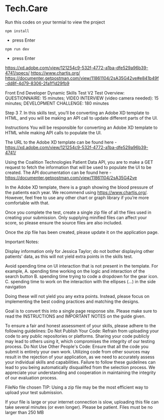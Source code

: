 # Tech.Care

Run this codes on your termial to view the project
```
npm install
```
- press Enter
```
npm run dev
```
- press Enter




https://xd.adobe.com/view/121254c9-532f-4772-a1ba-dfe529a96b39-4741/specs/
https://www.chartjs.org/
https://documenter.getpostman.com/view/11861104/2sA35G42ve#e841b49f-dd8f-4d79-8306-2fa1f1d29fb9



Front End Developer Dynamic Skills Test V2
Test Overview:
QUESTIONNAIRE: 15 minutes; VIDEO INTERVIEW (video camera needed): 15 minutes; DEVELOPMENT CHALLENGE: 180 minutes




Step 3
7.
In this skills test, you’ll be converting an Adobe XD template to HTML, and you will be making an API call to update different parts of the UI.

Instructions You will be responsible for converting an Adobe XD template to HTML while making API calls to populate the UI.

The URL to the Adobe XD template can be found here - https://xd.adobe.com/view/121254c9-532f-4772-a1ba-dfe529a96b39-4741/

Using the Coalition Technologies Patient Data API, you are to make a GET request to fetch the information that will be used to populate the UI to be created. The API documentation can be found here -https://documenter.getpostman.com/view/11861104/2sA35G42ve

In the Adobe XD template, there is a graph showing the blood pressure of the patients each year. We recommend using https://www.chartjs.org/. However, feel free to use any other chart or graph library if you’re more comfortable with that.

Once you complete the test, create a single zip file of all the files used in creating your submission. Only supplying minified files can affect your score, so please ensure the source files are also included.

Once the zip file has been created, please update it on the application page.

Important Notes:

Display information only for Jessica Taylor; do not bother displaying other patients' data, as this will not yield extra points in the skills test.

Avoid spending time on UI interaction that is not present in the template. For example, A. spending time working on the logic and interaction of the search button B. spending time trying to code a dropdown for the gear icon. C. spending time to work on the interaction with the ellipses (...) in the side navigation

Doing these will not yield you any extra points. Instead, please focus on implementing the best coding practices and matching the designs.

Goal is to convert this into a single page response site. Please make sure to read the INSTRUCTIONS and IMPORTANT NOTES on the guide given.

To ensure a fair and honest assessment of your skills, please adhere to the following guidelines: Do Not Publish Your Code: Refrain from uploading your code to any public repositories or platforms. Sharing your code publicly may lead to others using it, which compromises the integrity of our testing process. Do Not Use Other People's Code: Ensure that all the code you submit is entirely your own work. Utilizing code from other sources may result in the rejection of your application, as we need to accurately assess your individual skills and capabilities. Failure to follow these guidelines can lead to you being automatically disqualifed from the selection process. We appreciate your understanding and cooperation in maintaining the integrity of our evaluation process.

FileNo file chosen
TIP: Using a zip file may be the most efficient way to upload your test submission.

If your file is large or your internet connection is slow, uploading this file can take several minutes (or even longer). Please be patient. Files must be no larger than 250 MB
